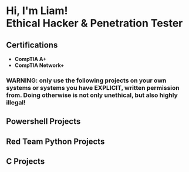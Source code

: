 <h1>Hi, I'm Liam! <br/>Ethical Hacker & Penetration Tester
</h1>
<h2>Certifications</h2>

- <b>CompTIA A+</b>
- <b>CompTIA Network+</b>
<h3>WARNING: only use the following projects on your own systems or systems you have EXPLICIT, written permission from. Doing otherwise is not only unethical, but also highly illegal!</h3>

<h2>Powershell Projects</h2>

<h2>Red Team Python Projects</h2>

<h2>C Projects</h2>
